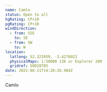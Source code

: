 ```yaml
---
name: Camlo
status: Open to all
hgRating: CP+10
pgRating: CP+10
windDirection:
  - from: SSE
    to: SE
  - from: SW
    to: W
location:
  latlong: 52.323959, -3.4276022
  physicalMaps: 1:50000 136 or Explorer 200
  gridref: SO028705
date: 2022-08-21T14:20:26.984Z
---
```

Camlo